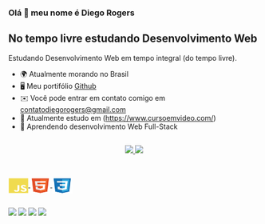 ### Olá 👋 meu nome é Diego Rogers

## No tempo livre estudando Desenvolvimento Web

Estudando Desenvolvimento Web em tempo integral (do tempo livre).

-   🌍  Atualmente morando no Brasil
-   🖥️  Meu portifólio [Github](https://github.com/diegorogerssa)
-   ✉️  Você pode entrar em contato comigo em [contatodiegorogers@gmail.com](mailto:contatodiegorogers@gmail.com)
-   🚀  Atualmente estudo em (https://www.cursoemvideo.com/)
-   🧠  Aprendendo desenvolvimento Web Full-Stack

##

<div align="center">
  <a href="https://github.com/diegorogerssa">
  <img height="180em" src="https://github-readme-stats.vercel.app/api?username=diegorogerssa&show_icons=true&theme=onedark&include_all_commits=true&count_private=true"/>
  <img height="180em" src="https://github-readme-stats.vercel.app/api/top-langs/?username=diegorogerssa&layout=compact&langs_count=7&theme=onedark"/>
</div>
  
  ##

<div style="display: inline_block"><br>
  <img align="center" alt="rogers-Js" height="30" width="40" src="https://raw.githubusercontent.com/devicons/devicon/master/icons/javascript/javascript-plain.svg">
  <img align="center" alt="rogers-HTML" height="30" width="40" src="https://raw.githubusercontent.com/devicons/devicon/master/icons/html5/html5-original.svg">
  <img align="center" alt="rogers-CSS" height="30" width="40" src="https://raw.githubusercontent.com/devicons/devicon/master/icons/css3/css3-original.svg">
  
 ##
  
  <div> 
 
  <a href="https://www.instagram.com/sr.diegorogers/" target="_blank"><img src="https://img.shields.io/badge/-Instagram-%23E4405F?style=for-the-badge&logo=instagram&logoColor=white" target="_blank"></a>
 <a href="https://discord.com/users/Sr.Rogers#3709" target="_blank"><img src="https://img.shields.io/badge/Discord-7289DA?style=for-the-badge&logo=discord&logoColor=white" target="_blank"></a> 
  <a href = "mailto:contatodiegorogers@gmail.com"><img src="https://img.shields.io/badge/-Gmail-%23333?style=for-the-badge&logo=gmail&logoColor=white" target="_blank"></a>
  <a href="https://www.linkedin.com/in/diego-rogers-sa/" target="_blank"><img src="https://img.shields.io/badge/-LinkedIn-%230077B5?style=for-the-badge&logo=linkedin&logoColor=white" target="_blank"></a> 
    


</div>









<!--
**rogersmhdg/rogersmhdg** is a ✨ _special_ ✨ repository because its `README.md` (this file) appears on your GitHub profile.

Here are some ideas to get you started:

- 🔭 I’m currently working on ...
- 🌱 I’m currently learning ...
- 👯 I’m looking to collaborate on ...
- 🤔 I’m looking for help with ...
- 💬 Ask me about ...
- 📫 How to reach me: ...
- 😄 Pronouns: ...
- ⚡ Fun fact: ...
-->
